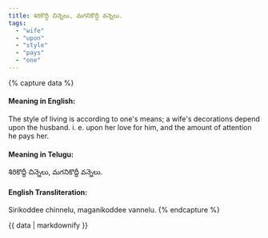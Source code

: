 ```yaml
---
title: శిరికొద్దీ చిన్నెలు, మగనికొద్దీ వన్నెలు.
tags:
  - "wife"
  - "upon"
  - "style"
  - "pays"
  - "one"
---
```


{% capture data %}
#### Meaning in English:
The style of living is according to one's means; a wife's decorations depend upon the husband.
i. e. upon her love for him, and the amount of attention he pays her.

#### Meaning in Telugu:
శిరికొద్దీ చిన్నెలు, మగనికొద్దీ వన్నెలు.

#### English Transliteration:
Sirikoddee chinnelu, maganikoddee vannelu.
{% endcapture %}

{{ data | markdownify }}

